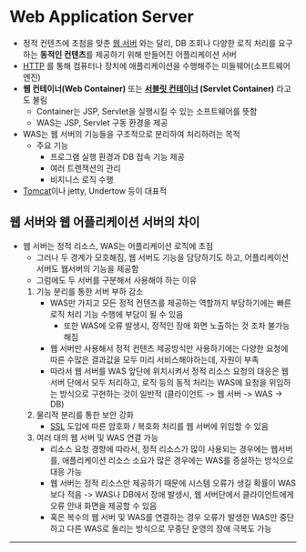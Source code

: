 # Web Application Server

- 정적 컨텐츠에 초첨을 맞춘 [웹 서버](Web%20Server.md) 와는 달리, DB 조회나 다양한 로직 처리를 요구하는 **동적인 컨텐츠**를 제공하기 위해 만들어진 어플리케이션 서버
- [HTTP](HTTP.md) 를 통해 컴퓨터나 장치에 애플리케이션을 수행해주는 미들웨어(소프트웨어 엔진)
- **웹 컨테이너(Web Container)** 또는 **[서블릿 컨테이너](서블릿.md) (Servlet Container)** 라고도 불림
	- Container는 JSP, Servlet을 실행시킬 수 있는 소프트웨어를 뜻함
	- WAS는 JSP, Servlet 구동 환경을 제공
- WAS는 웹 서버의 기능들을 구조적으로 분리하여 처리하려는 목적
	- 주요 기능
		- 프로그램 실행 환경과 DB 접속 기능 제공
		- 여러 트랜잭션의 관리
		- 비지니스 로직 수행
- [Tomcat](../../미완성%20문서/Tomcat.md)이나 jetty, Undertow 등이 대표적

## 웹 서버와 웹 어플리케이션 서버의 차이

- 웹 서버는 정적 리소스, WAS는 어플리케이션 로직에 초점
	- 그러나 두 경계가 모호해짐, 웹 서버도 기능을 담당하기도 하고, 어플리케이션 서버도 웹서버의 기능을 제공함
	- 그럼에도 두 서버를 구분해서 사용해야 하는 이유
	1. 기능 분리를 통한 서버 부하 감소
		- WAS만 가지고 모든 정적 컨텐츠를 제공하는 역할까지 부담하기에는 빠른 로직 처리 기능 수행에 부담이 될 수 있음
			- 또한 WAS에 오류 발생시, 정적인 장애 화면 노출하는 것 조차 불가능해짐 
		- 웹 서버만 사용해서 정적 컨텐츠 제공방식만 사용하기에는 다양한 요청에 따른 수많은 결과값을 모두 미리 서비스해야하는데, 자원이 부족
		- 따라서 웹 서버를 WAS 앞단에 위치시켜서 정적 리소스 요청의 대응은 웹 서버 단에서 모두 처리하고, 로직 등의 동적 처리는 WAS에 요청을 위임하는 방식으로 구현하는 것이 일반적 (클라이언트 -> 웹 서버 -> WAS -> DB)
	2. 물리적 분리를 통한 보안 강화
		- [SSL](../../미완성%20문서/SSL.md) 도입에 따른 암호화 / 복호화 처리를 웹 서버에 위임할 수 있음
	3. 여러 대의 웹 서버 및 WAS 연결 가능
		- 리소스 요청 경향에 따라서, 정적 리소스가 많이 사용되는 경우에는 웹서버를, 애플리케이션 리소스 소요가 많은 경우에는 WAS를 증설하는 방식으로 대응 가능
		 - 웹 서버는 정적 리소스만 제공하기 때문에 시스템 오류가 생길 확률이 WAS보다 적음 -> WAS나 DB에서 장애 발생시, 웹 서버단에서 클라이언트에게 오류 안내 화면을 제공할 수 있음
		 - 혹은 복수의 웹 서버 및 WAS를 연결하는 경우 오류가 발생한 WAS만 중단하고 다른 WAS로 돌리는 방식으로 무중단 운영의 장애 극복도 가능





---
